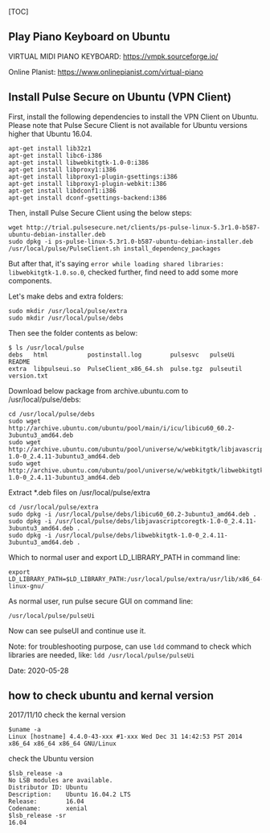[TOC]

## Play Piano Keyboard on Ubuntu

VIRTUAL MIDI PIANO KEYBOARD: https://vmpk.sourceforge.io/

Online Planist: https://www.onlinepianist.com/virtual-piano

## Install Pulse Secure on Ubuntu (VPN Client)

First, install the following dependencies to install the VPN Client on Ubuntu. Please note that Pulse Secure Client is not available for Ubuntu versions higher that Ubuntu 16.04.

```
apt-get install lib32z1
apt-get install libc6-i386
apt-get install libwebkitgtk-1.0-0:i386
apt-get install libproxy1:i386
apt-get install libproxy1-plugin-gsettings:i386
apt-get install libproxy1-plugin-webkit:i386
apt-get install libdconf1:i386
apt-get install dconf-gsettings-backend:i386
```

Then, install Pulse Secure Client using the below steps:

```
wget http://trial.pulsesecure.net/clients/ps-pulse-linux-5.3r1.0-b587-ubuntu-debian-installer.deb
sudo dpkg -i ps-pulse-linux-5.3r1.0-b587-ubuntu-debian-installer.deb
/usr/local/pulse/PulseClient.sh install_dependency_packages
```

But after that, it's saying `error while loading shared libraries: libwebkitgtk-1.0.so.0`, checked further, find need to add some more components.

Let's make debs and extra folders:

```
sudo mkdir /usr/local/pulse/extra
sudo mkdir /usr/local/pulse/debs
```

Then see the folder contents as below:

```
$ ls /usr/local/pulse
debs   html           postinstall.log        pulsesvc   pulseUi    README
extra  libpulseui.so  PulseClient_x86_64.sh  pulse.tgz  pulseutil  version.txt
```

Download below package from archive.ubuntu.com to /usr/local/pulse/debs:

```
cd /usr/local/pulse/debs
sudo wget http://archive.ubuntu.com/ubuntu/pool/main/i/icu/libicu60_60.2-3ubuntu3_amd64.deb
sudo wget http://archive.ubuntu.com/ubuntu/pool/universe/w/webkitgtk/libjavascriptcoregtk-1.0-0_2.4.11-3ubuntu3_amd64.deb
sudo wget http://archive.ubuntu.com/ubuntu/pool/universe/w/webkitgtk/libwebkitgtk-1.0-0_2.4.11-3ubuntu3_amd64.deb
```

Extract *.deb files on /usr/local/pulse/extra

```
cd /usr/local/pulse/extra
sudo dpkg -i /usr/local/pulse/debs/libicu60_60.2-3ubuntu3_amd64.deb .
sudo dpkg -i /usr/local/pulse/debs/libjavascriptcoregtk-1.0-0_2.4.11-3ubuntu3_amd64.deb .
sudo dpkg -i /usr/local/pulse/debs/libwebkitgtk-1.0-0_2.4.11-3ubuntu3_amd64.deb .
```

Which to normal user and export LD_LIBRARY_PATH in command line:

```
export LD_LIBRARY_PATH=$LD_LIBRARY_PATH:/usr/local/pulse/extra/usr/lib/x86_64-linux-gnu/
```

As normal user, run pulse secure GUI on command line:

```
/usr/local/pulse/pulseUi
```

Now can see pulseUI and continue use it.

Note: for troubleshooting purpose, can use `ldd` command to check which libraries are needed, like: `ldd /usr/local/pulse/pulseUi`

Date: 2020-05-28

## how to check ubuntu and kernal version

2017/11/10
check the kernal version
```
$uname -a
Linux [hostname] 4.4.0-43-xxx #1-xxx Wed Dec 31 14:42:53 PST 2014 x86_64 x86_64 x86_64 GNU/Linux
```

check the Ubuntu version
```
$lsb_release -a
No LSB modules are available.
Distributor ID: Ubuntu
Description:    Ubuntu 16.04.2 LTS
Release:        16.04
Codename:       xenial
$lsb_release -sr
16.04
```
